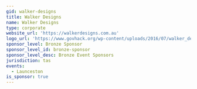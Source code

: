 ```yaml
---
gid: walker-designs
title: Walker Designs
name: Walker Designs
type: corporate
website_url: 'https://walkerdesigns.com.au'
logo_url: 'https://www.govhack.org/wp-content/uploads/2016/07/walker_designs.png'
sponsor_level: Bronze Sponsor
sponsor_level_id: bronze-sponsor
sponsor_level_desc: Bronze Event Sponsors
jurisdiction: tas
events:
  - Launceston
is_sponsor: true
---
```

